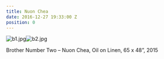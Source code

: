 ```yaml
---
title: Nuon Chea
date: 2016-12-27 19:33:00 Z
position: 0
---
```


![b1.jpg](/uploads/b1.jpg)![b2.jpg](/uploads/b2.jpg)

Brother Number Two – Nuon Chea, 
Oil on Linen, 
65 x 48”, 
2015
